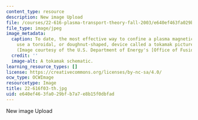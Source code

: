 ```yaml
---
content_type: resource
description: New image Upload
file: /courses/22-616-plasma-transport-theory-fall-2003/e640ef463fa029bfb7a7e8b15f0dbfad_22-616f03-th.jpg
file_type: image/jpeg
image_metadata:
  caption: To date, the most effective way to confine a plasma magnetically is to
    use a toroidal, or doughnut-shaped, device called a tokamak pictured in this schematic.
    (Image courtesy of the U.S. Department of Energy's [Office of Fusion Energy Sciences](http://science.energy.gov/fes/).)
  credit: ''
  image-alt: A tokamak schematic.
learning_resource_types: []
license: https://creativecommons.org/licenses/by-nc-sa/4.0/
ocw_type: OCWImage
resourcetype: Image
title: 22-616f03-th.jpg
uid: e640ef46-3fa0-29bf-b7a7-e8b15f0dbfad
---
```

New image Upload